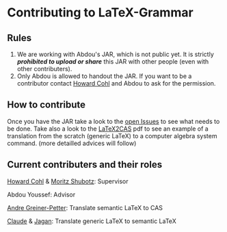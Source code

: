 # Contributing to LaTeX-Grammar
## Rules

1. We are working with Abdou's JAR, which is not public yet. It is strictly **_prohibited to upload or share_**  this JAR with other people (even with other contributers). 
2. Only Abdou is allowed to handout the JAR. If you want to be a contributor contact [Howard Cohl](https://github.com/HowardCohl) and Abdou to ask for the permission.

## How to contribute
Once you have the JAR take a look to the [open Issues](https://github.com/TU-Berlin/latex-grammar/issues) to see what needs to be done. Take also a look to the [LaTeX2CAS](https://github.com/TU-Berlin/latex-grammar/blob/master/LaTeX2CAS.pdf) pdf to see an example of a translation from the scratch (generic LaTeX) to a computer algebra system command. (more detailled advices will follow)

## Current contributers and their roles
[Howard Cohl](https://github.com/HowardCohl) & [Moritz Shubotz](https://github.com/physikerwelt): Supervisor

Abdou Youssef: Advisor

[Andre Greiner-Petter](https://github.com/AndreG-P): Translate semantic LaTeX to CAS

[Claude](https://github.com/ClaudeZou) & [Jagan](https://github.com/notjagan): Translate generic LaTeX to semantic LaTeX
